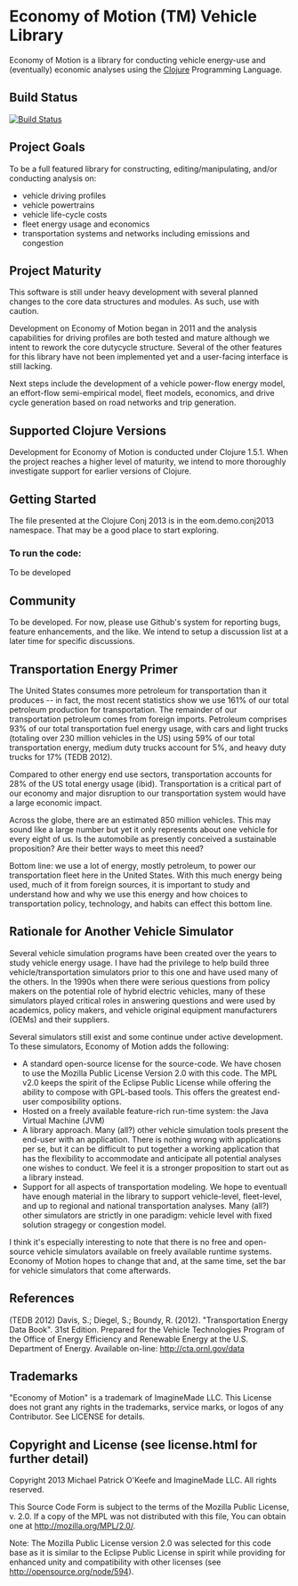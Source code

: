 # Economy of Motion (TM) Vehicle Library

Economy of Motion is a library for conducting vehicle energy-use
and (eventually) economic analyses using the [Clojure](http://clojure.org)
Programming Language.

## Build Status

[![Build Status](https://travis-ci.org/ImagineMade/eom.png?branch=master)](https://travis-ci.org/ImagineMade/eom)

## Project Goals

To be a full featured library for constructing, editing/manipulating,
and/or conducting analysis on:

* vehicle driving profiles
* vehicle powertrains
* vehicle life-cycle costs
* fleet energy usage and economics
* transportation systems and networks including emissions and congestion

## Project Maturity

This software is still under heavy development with several planned
changes to the core data structures and modules. As such, use with
caution.

Development on Economy of Motion began in 2011 and the analysis
capabilities for driving profiles are both tested and mature although we
intent to rework the core dutycycle structure. Several of the other
features for this library have not been implemented yet and a
user-facing interface is still lacking.

Next steps include the development of a vehicle power-flow energy
model, an effort-flow semi-empirical model, fleet models, economics,
and drive cycle generation based on road networks and trip generation.

## Supported Clojure Versions

Development for Economy of Motion is conducted under Clojure 1.5.1.
When the project reaches a higher level of maturity, we intend to more
thoroughly investigate support for earlier versions of Clojure.

## Getting Started

The file presented at the Clojure Conj 2013 is in the eom.demo.conj2013
namespace. That may be a good place to start exploring.

### To run the code:

To be developed

## Community

To be developed. For now, please use Github's system for reporting bugs,
feature enhancements, and the like. We intend to setup a discussion list
at a later time for specific discussions.

## Transportation Energy Primer

The United States consumes more petroleum for transportation than it
produces -- in fact, the most recent statistics show we use 161% of
our total petroleum production for transportation. The remainder of
our transportation petroleum comes from foreign imports. Petroleum
comprises 93% of our total transportation fuel energy usage, with cars
and light trucks (totaling over 230 million vehicles in the US) using
59% of our total transportation energy, medium duty trucks account for
5%, and heavy duty trucks for 17% (TEDB 2012).

Compared to other energy end use sectors, transportation accounts for
28% of the US total energy usage (ibid). Transportation is a critical
part of our economy and major disruption to our transportation system
would have a large economic impact.

Across the globe, there are an estimated 850 million vehicles. This may
sound like a large number but yet it only represents about one vehicle
for every eight of us. Is the automobile as presently conceived a
sustainable proposition? Are their better ways to meet this need?

Bottom line: we use a lot of energy, mostly petroleum, to power our
transportation fleet here in the United States. With this much energy
being used, much of it from foreign sources, it is important to study
and understand how and why we use this energy and how choices to
transportation policy, technology, and habits can effect this bottom
line.

## Rationale for Another Vehicle Simulator

Several vehicle simulation programs have been created over the years
to study vehicle energy usage. I have had the privilege to help build
three vehicle/transportation simulators prior to this one and have
used many of the others. In the 1990s when there were serious
questions from policy makers on the potential role of hybrid electric
vehicles, many of these simulators played critical roles in answering
questions and were used by academics, policy makers, and vehicle
original equipment manufacturers (OEMs) and their suppliers.

Several simulators still exist and some continue under active
development. To these simulators, Economy of Motion adds the
following:

* A standard open-source license for the source-code. We have chosen to use the Mozilla Public License Version 2.0 with this code. The MPL v2.0 keeps the spirit of the Eclipse Public License while offering the ability to compose with GPL-based tools. This offers the greatest end-user composibility options.
* Hosted on a freely available feature-rich run-time system: the Java Virtual Machine (JVM)
* A library approach. Many (all?) other vehicle simulation tools present the end-user with an application. There is nothing wrong with applications per se, but it can be difficult to put together a working application that has the flexibility to accommodate and anticipate all potential analyses one wishes to conduct. We feel it is a stronger proposition to start out as a library instead.
* Support for all aspects of transportation modeling. We hope to eventuall have enough material in the library to support vehicle-level, fleet-level, and up to regional and national transportation analyses. Many (all?) other simulators are strictly in one paradigm: vehicle level with fixed solution stragegy or congestion model.

I think it's especially interesting to note that there is no free and
open-source vehicle simulators available on freely available runtime
systems. Economy of Motion hopes to change that and, at the same time,
set the bar for vehicle simulators that come afterwards.

## References

(TEDB 2012) Davis, S.; Diegel, S.; Boundy, R. (2012). "Transportation
Energy Data Book". 31st Edition. Prepared for the Vehicle Technologies
Program of the Office of Energy Efficiency and Renewable Energy at the
U.S. Department of Energy. Available on-line: http://cta.ornl.gov/data

## Trademarks

"Economy of Motion" is a trademark of ImagineMade LLC. This License does
not grant any rights in the trademarks, service marks, or logos of any
Contributor. See LICENSE for details.

## Copyright and License (see license.html for further detail)

Copyright 2013 Michael Patrick O'Keefe and ImagineMade LLC. All rights reserved.

This Source Code Form is subject to the terms of the Mozilla Public
License, v. 2.0. If a copy of the MPL was not distributed with this
file, You can obtain one at http://mozilla.org/MPL/2.0/.

Note: The Mozilla Public License version 2.0 was selected for this code
base as it is similar to the Eclipse Public License in spirit while
providing for enhanced unity and compatibility with other licenses
(see http://opensource.org/node/594).
